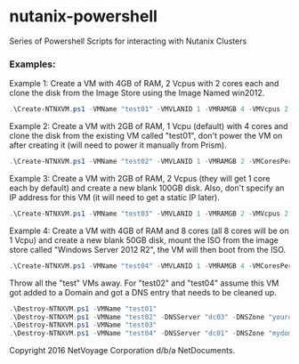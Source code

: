 # nutanix-powershell
Series of Powershell Scripts for interacting with Nutanix Clusters
### Examples:
Example 1: Create a VM with 4GB of RAM, 2 Vcpus with 2 cores each and clone the disk from the Image Store using the Image Named win2012.
````Powershell
.\Create-NTNXVM.ps1 -VMName "test01" -VMVLANID 1 -VMRAMGB 4 -VMVcpus 2 -VMCoresPerVcpu 2 -VMIP "10.1.1.180" -UseImageStore -ImageName "win2012"
````
Example 2: Create a VM with 2GB of RAM, 1 Vcpu (default) with 4 cores and clone the disk from the existing VM called "test01", don't power the VM on after creating it (will need to power it manually from Prism).
````Powershell
.\Create-NTNXVM.ps1 -VMName "test02" -VMVLANID 1 -VMRAMGB 2 -VMCoresPerVcpu 4 -VMIP "10.1.1.180" -CloneExistingVM -ExistingVMName "test01" -noPowerOn
````
Example 3: Create a VM with 2GB of RAM, 2 Vcpus (they will get 1 core each by default) and create a new blank 100GB disk. Also, don't specify an IP address for this VM (it will need to get a static IP later).
````Powershell
.\Create-NTNXVM.ps1 -VMName "test03" -VMVLANID 1 -VMRAMGB 2 -VMVcpus 2 -UseBlankDisk -DiskSizeGB 100
````
Example 4: Create a VM with 4GB of RAM and 8 cores (all 8 cores will be on 1 Vcpu) and create a new blank 50GB disk, mount the ISO from the image store called "Windows Server 2012 R2", the VM will then boot from the ISO.
````Powershell
.\Create-NTNXVM.ps1 -VMName "test04" -VMVLANID 1 -VMRAMGB 4 -VMCoresPerVcpu 8 -VMIP "10.1.1.180" -UseBlankDisk -DiskSizeGB 50 -MountISO -ISOName "Windows Server 2012 R2"
````
Throw all the "test" VMs away. For "test02" and "test04" assume this VM got added to a Domain and got a DNS entry that needs to be cleaned up.
````Powershell
.\Destroy-NTNXVM.ps1 -VMName "test01"
.\Destroy-NTNXVM.ps1 -VMName "test02" -DNSServer "dc03" -DNSZone "yourdomain.local"
.\Destroy-NTNXVM.ps1 -VMName "test03"
.\Destroy-NTNXVM.ps1 -VMName "test04" -DNSServer "dc01" -DNSZone "mydomain.local"
````
Copyright 2016 NetVoyage Corporation d/b/a NetDocuments.
